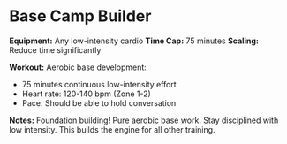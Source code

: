 # Base Camp Builder

**Equipment:** Any low-intensity cardio
**Time Cap:** 75 minutes
**Scaling:** Reduce time significantly

**Workout:**
Aerobic base development:
- 75 minutes continuous low-intensity effort
- Heart rate: 120-140 bpm (Zone 1-2)
- Pace: Should be able to hold conversation

**Notes:** Foundation building! Pure aerobic base work. Stay disciplined with low intensity. This builds the engine for all other training.